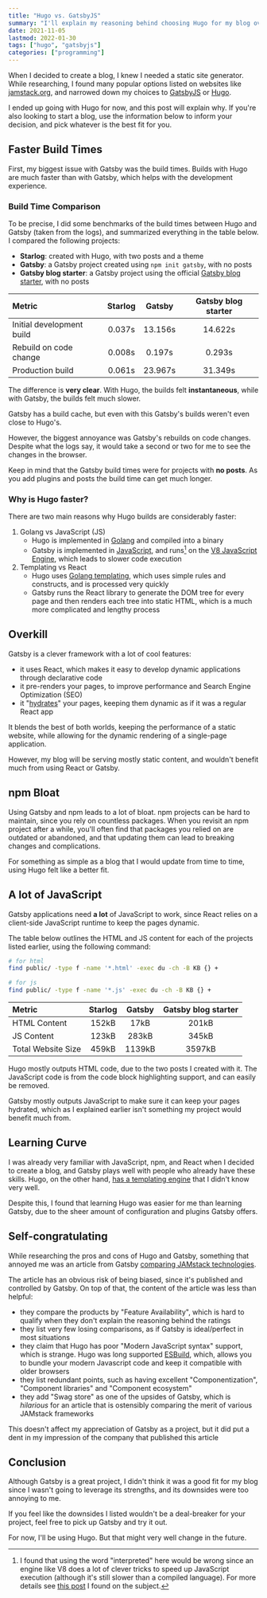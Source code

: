 ```yaml
---
title: "Hugo vs. GatsbyJS"
summary: "I'll explain my reasoning behind choosing Hugo for my blog over GatsbyJS."
date: 2021-11-05
lastmod: 2022-01-30
tags: ["hugo", "gatsbyjs"]
categories: ["programming"]
---
```


When I decided to create a blog, I knew I needed a static site generator. While researching, I found many popular options listed on websites like [jamstack.org](https://jamstack.org/generators), and narrowed down my choices to [GatsbyJS](https://www.gatsbyjs.com/) or [Hugo](https://gohugo.io/).

I ended up going with Hugo for now, and this post will explain why. If you're also looking to start a blog, use the information below to inform your decision, and pick whatever is the best fit for you.

## Faster Build Times

First, my biggest issue with Gatsby was the build times. Builds with Hugo are much faster than with Gatsby, which helps with the development experience.

### Build Time Comparison

To be precise, I did some benchmarks of the build times between Hugo and Gatsby (taken from the logs), and summarized everything in the table below. I compared the following projects:

- **Starlog**: created with Hugo, with two posts and a theme
- **Gatsby**: a Gatsby project created using `npm init gatsby`, with no posts
- **Gatsby blog starter**: a Gatsby project using the official [Gatsby blog starter](https://www.gatsbyjs.com/starters/gatsbyjs/gatsby-starter-blog/), with no posts

| Metric                    | Starlog | Gatsby  | Gatsby blog starter |
| :------------------------ | :-----: | :-----: | :-----------------: |
| Initial development build | 0.037s  | 13.156s |       14.622s       |
| Rebuild on code change    | 0.008s  | 0.197s  |       0.293s        |
| Production build          | 0.061s  | 23.967s |       31.349s       |

The difference is **very clear**. With Hugo, the builds felt **instantaneous**, while with Gatsby, the builds felt much slower.

Gatsby has a build cache, but even with this Gatsby's builds weren't even close to Hugo's.

However, the biggest annoyance was Gatsby's rebuilds on code changes. Despite what the logs say, it would take a second or two for me to see the changes in the browser.

Keep in mind that the Gatsby build times were for projects with **no posts**. As you add plugins and posts the build time can get much longer.

### Why is Hugo faster?

There are two main reasons why Hugo builds are considerably faster:

1. Golang vs JavaScript (JS)
   - Hugo is implemented in [Golang](https://github.com/gohugoio/hugo) and compiled into a binary
   - Gatsby is implemented in [JavaScript](https://github.com/gatsbyjs/gatsby), and runs[^1] on the [V8 JavaScript Engine](https://nodejs.dev/learn/the-v8-javascript-engine), which leads to slower code execution
2. Templating vs React
   - Hugo uses [Golang templating](https://gohugo.io/templates/introduction), which uses simple rules and constructs, and is processed very quickly
   - Gatsby runs the React library to generate the DOM tree for every page and then renders each tree into static HTML, which is a much more complicated and lengthy process

## Overkill

Gatsby is a clever framework with a lot of cool features:

- it uses React, which makes it easy to develop dynamic applications through declarative code
- it pre-renders your pages, to improve performance and Search Engine Optimization (SEO)
- it "[hydrates](https://reactjs.org/docs/react-dom.html#hydrate)" your pages, keeping them dynamic as if it was a regular React app

It blends the best of both worlds, keeping the performance of a static website, while allowing for the dynamic rendering of a single-page application.

However, my blog will be serving mostly static content, and wouldn't benefit much from using React or Gatsby.

## npm Bloat

Using Gatsby and npm leads to a lot of bloat. npm projects can be hard to maintain, since you rely on countless packages. When you revisit an npm project after a while, you'll often find that packages you relied on are outdated or abandoned, and that updating them can lead to breaking changes and complications.

For something as simple as a blog that I would update from time to time, using Hugo felt like a better fit.

## A lot of JavaScript

Gatsby applications need **a lot** of JavaScript to work, since React relies on a client-side JavaScript runtime to keep the pages dynamic.

The table below outlines the HTML and JS content for each of the projects listed earlier, using the following command:

```bash
# for html
find public/ -type f -name '*.html' -exec du -ch -B KB {} +

# for js
find public/ -type f -name '*.js' -exec du -ch -B KB {} +
```

| Metric             | Starlog | Gatsby | Gatsby blog starter |
| :----------------- | :-----: | :----: | :-----------------: |
| HTML Content       |  152kB  |  17kB  |        201kB        |
| JS Content         |  123kB  | 283kB  |        345kB        |
| Total Website Size |  459kB  | 1139kB |       3597kB        |

Hugo mostly outputs HTML code, due to the two posts I created with it. The JavaScript code is from the code block highlighting support, and can easily be removed.

Gatsby mostly outputs JavaScript to make sure it can keep your pages hydrated, which as I explained earlier isn't something my project would benefit much from.

## Learning Curve

I was already very familiar with JavaScript, npm, and React when I decided to create a blog, and Gatsby plays well with people who already have these skills. Hugo, on the other hand, [has a templating engine](https://gohugo.io/templates/introduction) that I didn't know very well.

Despite this, I found that learning Hugo was easier for me than learning Gatsby, due to the sheer amount of configuration and plugins Gatsby offers.

## Self-congratulating

While researching the pros and cons of Hugo and Gatsby, something that annoyed me was an article from Gatsby [comparing JAMstack technologies](https://www.gatsbyjs.com/features/jamstack/).

The article has an obvious risk of being biased, since it's published and controlled by Gatsby. On top of that, the content of the article was less than helpful:

- they compare the products by "Feature Availability", which is hard to qualify when they don't explain the reasoning behind the ratings
- they list very few losing comparisons, as if Gatsby is ideal/perfect in most situations
- they claim that Hugo has poor "Modern JavaScript syntax" support, which is strange. Hugo was long supported [ESBuild](https://gohugo.io/hugo-pipes/js), which, allows you to bundle your modern Javascript code and keep it compatible with older browsers
- they list redundant points, such as having excellent "Componentization", "Component libraries" and "Component ecosystem"
- they add "Swag store" as one of the upsides of Gatsby, which is _hilarious_ for an article that is ostensibly comparing the merit of various JAMstack frameworks

This doesn't affect my appreciation of Gatsby as a project, but it did put a dent in my impression of the company that published this article

## Conclusion

Although Gatsby is a great project, I didn't think it was a good fit for my blog since I wasn't going to leverage its strengths, and its downsides were too annoying to me.

If you feel like the downsides I listed wouldn't be a deal-breaker for your project, feel free to pick up Gatsby and try it out.

For now, I'll be using Hugo. But that might very well change in the future.

[^1]: I found that using the word "interpreted" here would be wrong since an engine like V8 does a lot of clever tricks to speed up JavaScript execution (although it's still slower than a compiled language). For more details see [this post](https://www.freecodecamp.org/news/JavaScript-under-the-hood-v8) I found on the subject.
